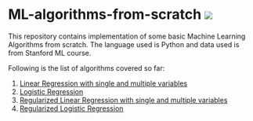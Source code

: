 # ML-algorithms-from-scratch ![](https://visitor-badge.laobi.icu/badge?page_id=akash720.ML-algo-from-scratch.readme)
This repository contains implementation of some basic Machine Learning Algorithms from scratch. The language used is Python and data used is from Stanford ML course. 

Following is the list of algorithms covered so far:
1. [Linear Regression with single and multiple variables](Linear_Regression.ipynb)
2. [Logistic Regression](Logistic_Regression.ipynb)
3. [Regularized Linear Regression with single and multiple variables](Regularized_Linear_Regression.ipynb)
4. [Regularized Logistic Regression](Regularized_Logistic_Regression.ipynb)